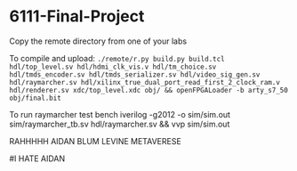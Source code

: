 # 6111-Final-Project

Copy the remote directory from one of your labs 

To compile and upload:
`./remote/r.py build.py build.tcl hdl/top_level.sv hdl/hdmi_clk_vis.v hdl/tm_choice.sv hdl/tmds_encoder.sv hdl/tmds_serializer.sv hdl/video_sig_gen.sv hdl/raymarcher.sv hdl/xilinx_true_dual_port_read_first_2_clock_ram.v hdl/renderer.sv xdc/top_level.xdc obj/ && openFPGALoader -b arty_s7_50 obj/final.bit`

To run raymarcher test bench
iverilog -g2012 -o sim/sim.out sim/raymarcher_tb.sv hdl/raymarcher.sv && vvp sim/sim.out


RAHHHHH
 AIDAN BLUM LEVINE METAVERESE


#I HATE AIDAN
